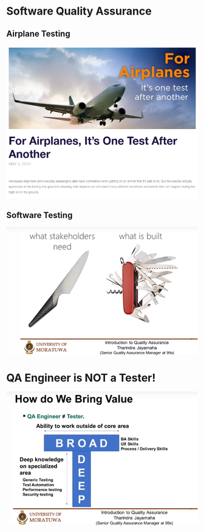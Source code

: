 # Software Quality Assurance

## Airplane Testing

![Planes](plane-testing.png)

## Software Testing

![Communication](communication.png)

# QA Engineer is NOT a Tester!

![QA Engineer](qa-engineer.png)